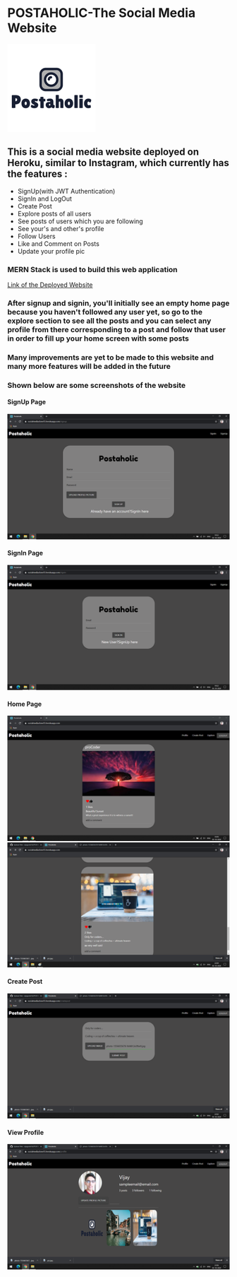 <h1>POSTAHOLIC-The Social Media Website</h1>
<img src="https://raw.githubusercontent.com/vijayjoshi16/POSTAHOLIC-SOCIAL-MEDIA-WEBSITE/main/client/public/logo.png"/>
<h2>This is a social media website deployed on Heroku, similar to Instagram, which currently has the features :</h2>
<ul>
<li>SignUp(with JWT Authentication)</li>
<li>SignIn and LogOut</li>
<li>Create Post</li>
<li>Explore posts of all users</li>
<li>See posts of users which you are following</li>
<li>See your's and other's profile</li>
<li>Follow Users</li>
<li>Like and Comment on Posts</li>
<li>Update your profile pic</li></ul>

<h3>MERN Stack is used to build this web application</h3>
<a href="https://socialmediaclone55.herokuapp.com/">Link of the Deployed Website</a>
<h3>After signup and signin, you'll initially see an empty home page because you haven't followed any user yet, so go to the explore section to see all the posts and 
you can select any profile from there corresponding to a post and follow that user in order to fill up your home screen with some posts</h3>
<h3>Many improvements are yet to be made to this website and many more features will be added in the future</h3>
<h3>Shown below are some screenshots of the website</h3>
<h4>SignUp Page</h4>
<img src="https://raw.githubusercontent.com/vijayjoshi16/POSTAHOLIC-SOCIAL-MEDIA-WEBSITE/main/client/public/signup.png"/>
<h4>SignIn Page</h4>
<img src="https://raw.githubusercontent.com/vijayjoshi16/POSTAHOLIC-SOCIAL-MEDIA-WEBSITE/main/client/public/signin.png"/>
<h4>Home Page</h4>
<img src="https://raw.githubusercontent.com/vijayjoshi16/POSTAHOLIC-SOCIAL-MEDIA-WEBSITE/main/client/public/homepage.png"/>
<img src="https://raw.githubusercontent.com/vijayjoshi16/POSTAHOLIC-SOCIAL-MEDIA-WEBSITE/main/client/public/homepage2.png"/>
<h4>Create Post</h4>
<img src="https://raw.githubusercontent.com/vijayjoshi16/POSTAHOLIC-SOCIAL-MEDIA-WEBSITE/main/client/public/createpost.png"/>
<h4>View Profile</h4>
<img src="https://raw.githubusercontent.com/vijayjoshi16/POSTAHOLIC-SOCIAL-MEDIA-WEBSITE/main/client/public/viewprofile.png"/>
